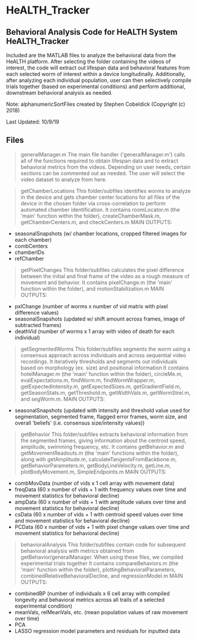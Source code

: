 # HeALTH_Tracker

Behavioral Analysis Code for HeALTH System
HeALTH_Tracker
------------------------------------------

Included are the MATLAB files to analyze the behavioral data from the HeALTH platform. After selecting the folder containing the videos of interest, the code will extract out lifespan data and behavioral features from each selected worm of interest within a device longitudinally.
Additionally, after analyzing each individual population, user can then selectively compile trials together (based on experimental conditions) and perform additional, downstream behavioral analysis as needed. 

Note: alphanumericSortFiles created by Stephen Cobeldick (Copyright (c) 2018)

Last Updated: 10/9/19


Files
-------------------------------------------
> generalManager.m
The main file handler ('generalManager.m') calls all of the functions required to obtain lifespan data and to extract behavioral metrics from the videos. 
Depending on user needs, certain sections can be commented out as needed. The user will select the video dataset to analyze from here.

> getChamberLocations
This folder/subfiles identifies worms to analyze in the device and gets chamber center locations for all files of the device in the chosen folder via cross-correlation to perform automated chamber identification.
It contains roomLocator.m (the 'main' function within the folder), createChamberMask.m, getChamberCenters.m, and checkCenters.m
MAIN OUTPUTS: 
- seasonalSnapshots (w/ chamber locations, cropped filtered images for each chamber)
- combCenters
- chamberIDs
- refChamber

> getPixelChanges
This folder/subfiles calculates the pixel difference between the initial and final frame of the video as a rough measure of movement and behavior.
It contains pixelChange.m (the 'main' function within the folder), and motionStabilization.m
MAIN OUTPUTS: 
- pxlChange (number of worms x number of vid matrix with pixel difference values)
- seasonalSnapshots (updated w/ shift amount across frames, image of subtracted frames)
- deathVid (number of worms x 1 array with video of death for each individual)

> getSegmentedWorms
This folder/subfiles segments the worm using a consensus approach across individuals and across sequential video recordings. It iteratively thresholds and segments out individuals based on morphology (ex. size) and positional information
It contains hotelManager.m (the 'main' function within the folder), circleMe.m, evalExpectations.m, findWorm.m, findWormWrapper.m, getExpectedIntensity.m, getExpectedSizes.m, getGradientField.m, getSeasonStats.m, getThreshold.m, getWidthVals.m,
getWormStrel.m, and segWorm.m.
MAIN OUTPUTS:
- seasonalSnapshots (updated with intensity and threshold value used for segmentation, segmented frame, flagged error frames, worm size, and overall 'beliefs' (i.e. consensus size/intensity values))

> getBehavior
This folder/subfiles extracts behavioral information from the segmented frames, giving information about the centroid speed, amplitude, swimming frequency, etc.
It contains getBehavior.m and getMovementReadouts.m (the 'main' functions within the folder), along with getAmplitude.m, calculateTangentsFromBackbone.m, getBehaviorParameters.m, getBodyLineVelocity.m, getLine.m, plotBodyMovement.m, SimpleEndpoints.m
MAIN OUTPUTS:
- combMovData (number of vids x 1 cell array with movement data) 
- freqData (60 x number of vids + 1 with frequency values over time and movement statistics for behavioral decline)
- ampData (60 x number of vids + 1 with amplitude values over time and movement statistics for behavioral decline)
- csData (60 x number of vids + 1 with centroid speed values over time and movement statistics for behavioral decline)
- PCData (60 x number of vids + 1 with pixel change values over time and movement statistics for behavioral decline)

> behavioralAnalysis
This folder/subfiles contain code for subsequent behavioral analysis with metrics obtained from getBehavior/generalManager. When using these files, we compiled experimental trials together 
It contains compareBehaviors.m (the 'main' function within the folder), plottingBehavioralParameters, combinedRelativeBehavioralDecline, and regressionModel.m
MAIN OUTPUTS:
- combinedBP (number of individuals x 6 cell array with compiled longevity and behavioral metrics across all trails of a selected experimental condition)
- meanVals, relMeanVals, etc. (mean population values of raw movement over time)
- PCA
- LASSO regression model parameters and residuals for inputted data 
